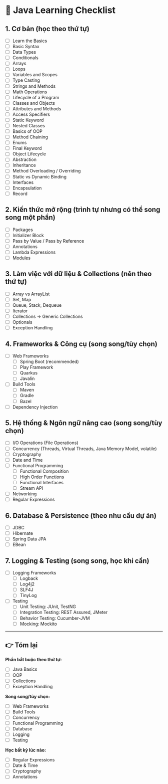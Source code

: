 # 📌 Java Learning Checklist

## 1. Cơ bản (học theo thứ tự)
- [ ] Learn the Basics
- [ ] Basic Syntax
- [ ] Data Types
- [ ] Conditionals
- [ ] Arrays
- [ ] Loops
- [ ] Variables and Scopes
- [ ] Type Casting
- [ ] Strings and Methods
- [ ] Math Operations
- [ ] Lifecycle of a Program
- [ ] Classes and Objects
- [ ] Attributes and Methods
- [ ] Access Specifiers
- [ ] Static Keyword
- [ ] Nested Classes
- [ ] Basics of OOP
- [ ] Method Chaining
- [ ] Enums
- [ ] Final Keyword
- [ ] Object Lifecycle
- [ ] Abstraction
- [ ] Inheritance
- [ ] Method Overloading / Overriding
- [ ] Static vs Dynamic Binding
- [ ] Interfaces
- [ ] Encapsulation
- [ ] Record

## 2. Kiến thức mở rộng (trình tự nhưng có thể song song một phần)
- [ ] Packages
- [ ] Initializer Block
- [ ] Pass by Value / Pass by Reference
- [ ] Annotations
- [ ] Lambda Expressions
- [ ] Modules

## 3. Làm việc với dữ liệu & Collections (nên theo thứ tự)
- [ ] Array vs ArrayList
- [ ] Set, Map
- [ ] Queue, Stack, Dequeue
- [ ] Iterator
- [ ] Collections → Generic Collections
- [ ] Optionals
- [ ] Exception Handling

## 4. Frameworks & Công cụ (song song/tùy chọn)
- [ ] Web Frameworks
  - [ ] Spring Boot (recommended)
  - [ ] Play Framework
  - [ ] Quarkus
  - [ ] Javalin
- [ ] Build Tools
  - [ ] Maven
  - [ ] Gradle
  - [ ] Bazel
- [ ] Dependency Injection

## 5. Hệ thống & Ngôn ngữ nâng cao (song song/tùy chọn)
- [ ] I/O Operations (File Operations)
- [ ] Concurrency (Threads, Virtual Threads, Java Memory Model, volatile)
- [ ] Cryptography
- [ ] Date and Time
- [ ] Functional Programming
  - [ ] Functional Composition
  - [ ] High Order Functions
  - [ ] Functional Interfaces
  - [ ] Stream API
- [ ] Networking
- [ ] Regular Expressions

## 6. Database & Persistence (theo nhu cầu dự án)
- [ ] JDBC
- [ ] Hibernate
- [ ] Spring Data JPA
- [ ] EBean

## 7. Logging & Testing (song song, học khi cần)
- [ ] Logging Frameworks
  - [ ] Logback
  - [ ] Log4j2
  - [ ] SLF4J
  - [ ] TinyLog
- [ ] Testing
  - [ ] Unit Testing: JUnit, TestNG
  - [ ] Integration Testing: REST Assured, JMeter
  - [ ] Behavior Testing: Cucumber-JVM
  - [ ] Mocking: Mockito

---

## 👉 Tóm lại
**Phần bắt buộc theo thứ tự:**
- [ ] Java Basics  
- [ ] OOP  
- [ ] Collections  
- [ ] Exception Handling  

**Song song/tùy chọn:**
- [ ] Web Frameworks  
- [ ] Build Tools  
- [ ] Concurrency  
- [ ] Functional Programming  
- [ ] Database  
- [ ] Logging  
- [ ] Testing  

**Học bất kỳ lúc nào:**
- [ ] Regular Expressions  
- [ ] Date & Time  
- [ ] Cryptography  
- [ ] Annotations  
